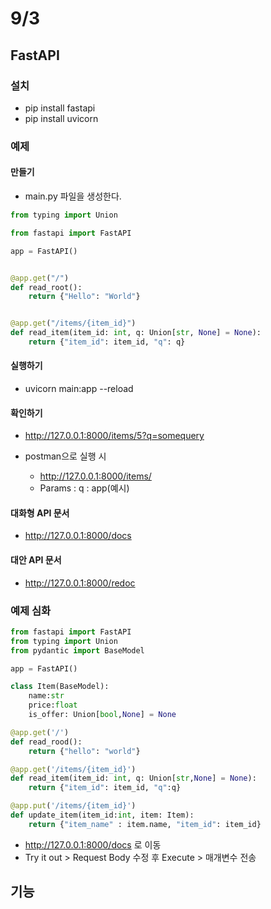 # 9/3

## FastAPI

### 설치

- pip install fastapi
- pip install uvicorn

### 예제

#### 만들기

- main.py 파일을 생성한다.

```python
from typing import Union

from fastapi import FastAPI

app = FastAPI()


@app.get("/")
def read_root():
    return {"Hello": "World"}


@app.get("/items/{item_id}")
def read_item(item_id: int, q: Union[str, None] = None):
    return {"item_id": item_id, "q": q}
```

#### 실행하기

- uvicorn main:app --reload

#### 확인하기

- http://127.0.0.1:8000/items/5?q=somequery

- postman으로 실행 시
  - http://127.0.0.1:8000/items/
  - Params : q : app(예시)

#### 대화형 API 문서

- http://127.0.0.1:8000/docs

#### 대안 API 문서

- http://127.0.0.1:8000/redoc

### 예제 심화

```python
from fastapi import FastAPI
from typing import Union
from pydantic import BaseModel

app = FastAPI()

class Item(BaseModel):
    name:str
    price:float
    is_offer: Union[bool,None] = None

@app.get('/')
def read_rood():
    return {"hello": "world"}

@app.get('/items/{item_id}')
def read_item(item_id: int, q: Union[str,None] = None):
    return {"item_id": item_id, "q":q}

@app.put('/items/{item_id}')
def update_item(item_id:int, item: Item):
    return {"item_name" : item.name, "item_id": item_id}
```

- http://127.0.0.1:8000/docs 로 이동
- Try it out > Request Body 수정 후 Execute > 매개변수 전송

## 기능


